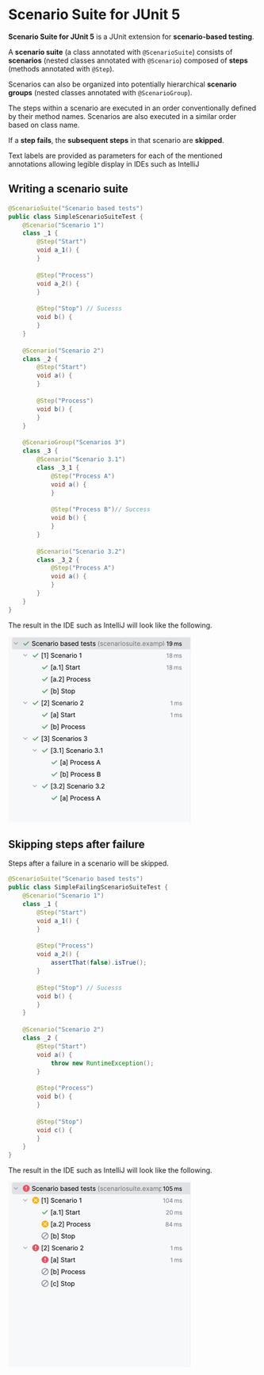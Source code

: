 # Scenario Suite for JUnit 5

**Scenario Suite for JUnit 5** is a JUnit extension for **scenario-based testing**.

A **scenario suite** (a class annotated with `@ScenarioSuite`)
consists of **scenarios** (nested classes annotated with `@Scenario`)
composed of **steps** (methods annotated with `@Step`).

Scenarios can also be organized into potentially hierarchical **scenario groups**
(nested classes annotated with `@ScenarioGroup`).

The steps within a scenario are executed in an order conventionally defined by their method names.
Scenarios are also executed in a similar order based on class name.

If a **step fails**, the **subsequent steps** in that scenario are **skipped**.

Text labels are provided as parameters for each of the mentioned annotations
allowing legible display in IDEs such as IntelliJ

## Writing a scenario suite

```java
@ScenarioSuite("Scenario based tests")
public class SimpleScenarioSuiteTest {
    @Scenario("Scenario 1")
    class _1 {
        @Step("Start")
        void a_1() {
        }

        @Step("Process")
        void a_2() {
        }

        @Step("Stop") // Sucesss
        void b() {
        }
    }

    @Scenario("Scenario 2")
    class _2 {
        @Step("Start")
        void a() {
        }

        @Step("Process")
        void b() {
        }
    }

    @ScenarioGroup("Scenarios 3")
    class _3 {
        @Scenario("Scenario 3.1")
        class _3_1 {
            @Step("Process A")
            void a() {
            }

            @Step("Process B")// Success
            void b() {
            }
        }

        @Scenario("Scenario 3.2")
        class _3_2 {
            @Step("Process A")
            void a() {
            }
        }
    }
}
```

The result in the IDE such as IntelliJ will look like the following.

![](success.png)

## Skipping steps after failure

Steps after a failure in a scenario will be skipped.

```java
@ScenarioSuite("Scenario based tests")
public class SimpleFailingScenarioSuiteTest {
    @Scenario("Scenario 1")
    class _1 {
        @Step("Start")
        void a_1() {
        }

        @Step("Process")
        void a_2() {
            assertThat(false).isTrue();
        }

        @Step("Stop") // Sucesss
        void b() {
        }
    }

    @Scenario("Scenario 2")
    class _2 {
        @Step("Start")
        void a() {
            throw new RuntimeException();
        }

        @Step("Process")
        void b() {
        }

        @Step("Stop")
        void c() {
        }
    }
}
```

The result in the IDE such as IntelliJ will look like the following.

![](skip-after-failure.png)
